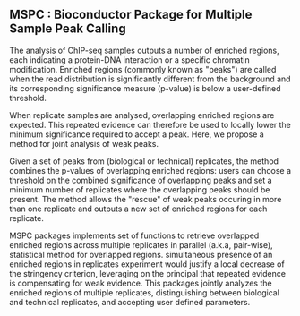 ## MSPC : Bioconductor Package for Multiple Sample Peak Calling

The analysis of ChIP-seq samples outputs a number of enriched regions, each indicating a protein-DNA interaction or a specific chromatin modification. Enriched regions (commonly known as "peaks") are called when the read distribution is significantly different from the background and its corresponding significance measure (p-value) is below a user-defined threshold.

When replicate samples are analysed, overlapping enriched regions are expected. This repeated evidence can therefore be used to locally lower the minimum significance required to accept a peak. Here, we propose a method for joint analysis of weak peaks.

Given a set of peaks from (biological or technical) replicates, the method combines the p-values of overlapping enriched regions: users can choose a threshold on the combined significance of overlapping peaks and set a minimum number of replicates where the overlapping peaks should be present. The method allows the "rescue" of weak peaks occuring in more than one replicate and outputs a new set of enriched regions for each replicate.

MSPC packages implements set of functions to retrieve overlapped enriched regions across multiple replicates in parallel (a.k.a, pair-wise), statistical method for overlapped regions. simultaneous presence of an enriched regions in replicates experiment would justify a local decrease of the stringency criterion, leveraging on the principal that repeated evidence is compensating for weak evidence. This packages jointly analyzes the enriched regions of multiple replicates, distinguishing between biological and technical replicates, and accepting user defined parameters.

